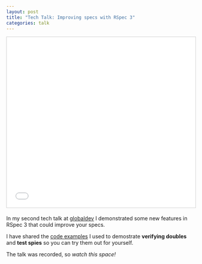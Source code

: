 ```yaml
---
layout: post
title: "Tech Talk: Improving specs with RSpec 3"
categories: talk
---
```

<iframe src="//www.slideshare.net/slideshow/embed_code/42636491" width="100%" height="455" frameborder="0" marginwidth="0" marginheight="0" scrolling="no" style="border:1px solid #CCC; border-width:1px; margin-bottom:5px; max-width: 100%;" allowfullscreen> </iframe>

In my second tech talk at [globaldev] I demonstrated some new features in RSpec 3 that could improve your specs.

I have shared the [code examples] I used to demostrate **verifying doubles** and **test spies** so you can try them out for yourself.

The talk was recorded, so _watch this space!_

[globaldev]: http://globaldev.co.uk
[code examples]: https://github.com/jamesjoshuahill/rspec3-talk
